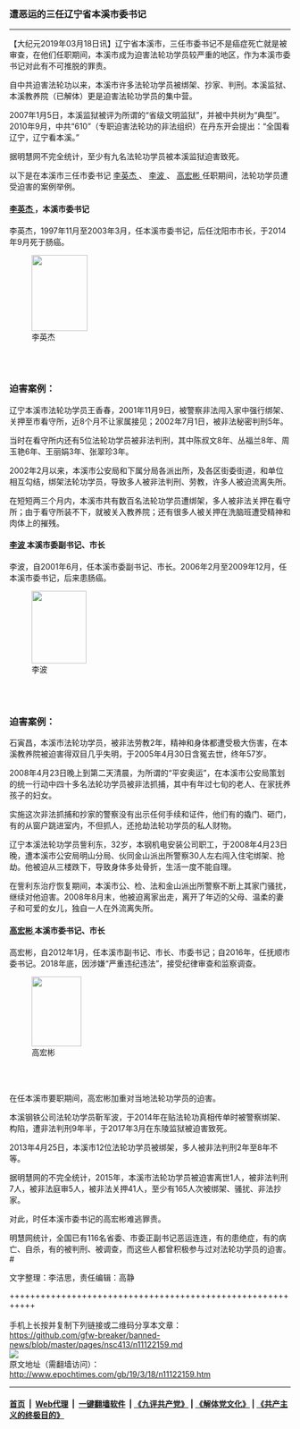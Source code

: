 ### 遭恶运的三任辽宁省本溪市委书记
------------------------

<p>
 【大纪元2019年03月18日讯】辽宁省本溪市，三任市委书记不是癌症死亡就是被审查，在他们任职期间，本溪市成为迫害法轮功学员较严重的地区，作为本溪市委书记对此有不可推脱的罪责。
</p>
<p>
 自中共迫害法轮功以来，本溪市许多法轮功学员被绑架、抄家、判刑。本溪监狱、本溪教养院（已解体）更是迫害法轮功学员的集中营。
</p>
<p>
 2007年1月5日，本溪监狱被评为所谓的“省级文明监狱”，并被中共树为“典型”。2010年9月，中共“610”（专职迫害法轮功的非法组织）在丹东开会提出：“全国看辽宁，辽宁看本溪。”
</p>
<p>
 据明慧网不完全统计，至少有九名法轮功学员被本溪监狱迫害致死。
</p>
<p>
 以下是在本溪市三任市委书记
 <a href="http://www.epochtimes.com/gb/tag/%E6%9D%8E%E8%8B%B1%E6%9D%B0.html">
  李英杰
 </a>
 、
 <a href="http://www.epochtimes.com/gb/tag/%E6%9D%8E%E6%B3%A2.html">
  李波
 </a>
 、
 <a href="http://www.epochtimes.com/gb/tag/%E9%AB%98%E5%AE%8F%E5%BD%AC.html">
  高宏彬
 </a>
 任职期间，法轮功学员遭受迫害的案例举例。
</p>
<h4>
 <a href="http://www.epochtimes.com/gb/tag/%E6%9D%8E%E8%8B%B1%E6%9D%B0.html">
  李英杰
 </a>
 ，本溪市委书记
</h4>
<p>
 李英杰，1997年11月至2003年3月，任本溪市委书记，后任沈阳市市长，于2014年9月死于肠癌。
</p>
<figure class="wp-caption aligncenter" id="attachment_11122563" style="width: 100px">
 <a href="http://i.epochtimes.com/assets/uploads/2019/03/1-37.jpg">
  <img alt="" class=" wp-image-11122563" height="136" src="http://i.epochtimes.com/assets/uploads/2019/03/1-37.jpg" width="100"/>
 </a>
 <br/><figcaption class="wp-caption-text">
  李英杰
 </figcaption><br/>
</figure><br/>
<h3>
 迫害案例：
</h3>
<p>
 辽宁本溪市法轮功学员王香春，2001年11月9日，被警察非法闯入家中强行绑架、关押至市看守所，近8个月不让家属接见；2002年7月1日，被非法秘密判刑5年。
</p>
<p>
 当时在看守所内还有5位法轮功学员被非法判刑，其中陈叔文8年、丛福兰8年、周玉艳6年、王丽娟3年、张翠珍3年。
</p>
<p>
 2002年2月以来，本溪市公安局和下属分局各派出所，及各区街委街道，和单位相互勾结，绑架法轮功学员，导致多人被非法判刑、劳教，许多人被迫流离失所。
</p>
<p>
 在短短两三个月内，本溪市共有数百名法轮功学员遭绑架，多人被非法关押在看守所；由于看守所装不下，就被关入教养院；还有很多人被关押在洗脑班遭受精神和肉体上的摧残。
</p>
<h4>
 <a href="http://www.epochtimes.com/gb/tag/%E6%9D%8E%E6%B3%A2.html">
  李波
 </a>
 本溪市委副书记、市长
</h4>
<p>
 李波，自2001年6月，任本溪市委副书记、市长。2006年2月至2009年12月，任本溪市委书记，后来患肠癌。
</p>
<figure class="wp-caption aligncenter" id="attachment_11122209" style="width: 98px">
 <a href="http://i.epochtimes.com/assets/uploads/2019/03/2-28.jpg">
  <img alt="" class=" wp-image-11122209" height="130" src="http://i.epochtimes.com/assets/uploads/2019/03/2-28.jpg" width="98"/>
 </a>
 <br/><figcaption class="wp-caption-text">
  李波
 </figcaption><br/>
</figure><br/>
<h3>
 迫害案例：
</h3>
<p>
 石寅昌，本溪市法轮功学员，被非法劳教2年，精神和身体都遭受极大伤害，在本溪教养院被迫害得双目几乎失明，于2005年4月30日含冤去世，终年57岁。
</p>
<p>
 2008年4月23日晚上到第二天清晨，为所谓的“平安奥运”，在本溪市公安局策划的统一行动中四十多名法轮功学员被非法抓捕，其中有年过七旬的老人、在家抚养孩子的妇女。
</p>
<p>
 实施这次非法抓捕和抄家的警察没有出示任何手续和证件，他们有的撬门、砸门，有的从窗户跳进室内，不但抓人，还抢劫法轮功学员的私人财物。
</p>
<p>
 辽宁本溪法轮功学员訾利东，32岁，本钢机电安装公司职工，于2008年4月23日晚，遭本溪市公安局明山分局、伙同金山派出所警察30人左右闯入住宅绑架、抢劫。他被迫从三楼跌下，导致身体多处骨折，生活一度不能自理。
</p>
<p>
 在訾利东治疗恢复期间，本溪市公、检、法和金山派出所警察不断上其家门骚扰，继续对他迫害。2008年8月末，他被迫离家出走，离开了年迈的父母、温柔的妻子和可爱的女儿，独自一人在外流离失所。
</p>
<h4>
 <a href="http://www.epochtimes.com/gb/tag/%E9%AB%98%E5%AE%8F%E5%BD%AC.html">
  高宏彬
 </a>
 本溪市委书记、市长
</h4>
<p>
 高宏彬，自2012年1月，任本溪市副书记、市长、市委书记；自2016年，任抚顺市委书记。2018年底，因涉嫌“严重违纪违法”，接受纪律审查和监察调查。
</p>
<figure class="wp-caption aligncenter" id="attachment_11122240" style="width: 89px">
 <a href="http://i.epochtimes.com/assets/uploads/2019/03/3-21.jpg">
  <img alt="" class="wp-image-11122240" height="125" src="http://i.epochtimes.com/assets/uploads/2019/03/3-21.jpg" width="89"/>
 </a>
 <br/><figcaption class="wp-caption-text">
  高宏彬
 </figcaption><br/>
</figure><br/>
<p>
 在任本溪市要职期间，高宏彬加重对当地法轮功学员的迫害。
</p>
<p>
 本溪钢铁公司法轮功学员靳军波，于2014年在贴法轮功真相传单时被警察绑架、构陷，遭非法判刑9年半，于2017年3月在东陵监狱被迫害致死。
</p>
<p>
 2013年4月25日，本溪市12位法轮功学员被绑架，多人被非法判刑2年至8年不等。
</p>
<p>
 据明慧网的不完全统计，2015年，本溪市法轮功学员被迫害离世1人，被非法判刑7人，被非法庭审5人，被非法关押41人，至少有165人次被绑架、骚扰、非法抄家。
</p>
<p>
 对此，时任本溪市委书记的高宏彬难逃罪责。
</p>
<p>
 明慧网统计，全国已有116名省委、市委正副书记恶运连连，有的患绝症，有的病亡、自杀，有的被判刑、被调查，而这些人都曾积极参与过对法轮功学员的迫害。#
</p>
<p>
 文字整理：李洁思，责任编辑：高静
</p>

+++++++++++++++++++++++++++++++++++++++++++++++++++++++++++<br/><br/>
手机上长按并复制下列链接或二维码分享本文章：<br/>
https://github.com/gfw-breaker/banned-news/blob/master/pages/nsc413/n11122159.md <br/>
<a href='https://github.com/gfw-breaker/banned-news/blob/master/pages/nsc413/n11122159.md'><img src='https://github.com/gfw-breaker/banned-news/blob/master/pages/nsc413/n11122159.md.png'/></a> <br/>
原文地址（需翻墙访问）：http://www.epochtimes.com/gb/19/3/18/n11122159.htm


------------------------
#### [首页](https://github.com/gfw-breaker/banned-news/blob/master/README.md) &nbsp;|&nbsp; [Web代理](https://github.com/labour-camp/helloworld) &nbsp;|&nbsp; [一键翻墙软件](https://github.com/gfw-breaker/nogfw/blob/master/README.md) &nbsp;| [《九评共产党》](https://github.com/gfw-breaker/9ping.md/blob/master/README.md#九评之一评共产党是什么) | [《解体党文化》](https://github.com/gfw-breaker/jtdwh.md/blob/master/README.md) | [《共产主义的终极目的》](https://github.com/gfw-breaker/gczydzjmd.md/blob/master/README.md)

